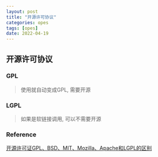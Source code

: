 ```yaml
---
layout: post
title: "开源许可协议"
categories: opes
tags: [opes]
date: 2022-04-19
---
```


## 开源许可协议

### GPL
> 使用就自动变成GPL, 需要开源

### LGPL
> 如果是软链接调用, 可以不需要开源

### Reference
[开源许可证GPL、BSD、MIT、Mozilla、Apache和LGPL的区别](https://www.geek-workshop.com/thread-1860-1-1.html)  
